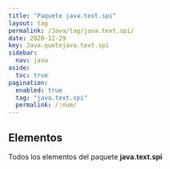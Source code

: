 ```yaml
---
title: "Paquete java.text.spi"
layout: tag
permalink: /Java/tag/java.text.spi/
date: 2020-12-29
key: Java.quetejava.text.spi
sidebar: 
  nav: java
aside: 
  toc: true
pagination: 
  enabled: true
  tag: "java.text.spi"
  permalink: /:num/
---
```


<h2>Elementos</h2>
Todos los elementos del paquete <strong>java.text.spi</strong>

